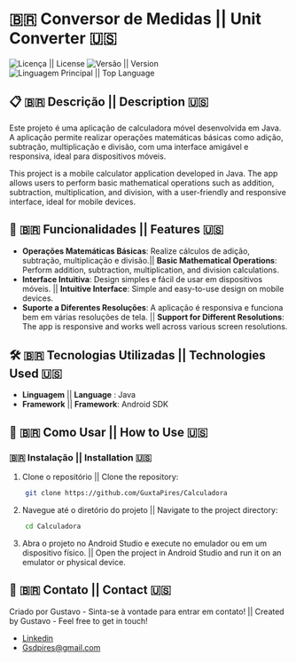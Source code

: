# :brazil: Conversor de Medidas || Unit Converter 🇺🇸

![Licença || License](https://img.shields.io/github/license/GuxtaPires/Calculadora) ![Versão || Version](https://img.shields.io/github/v/release/GuxtaPires/Calculadora) ![Linguagem Principal || Top Language](https://img.shields.io/github/languages/top/GuxtaPires/Calculadora)

## 📋 🇧🇷 Descrição || Description 🇺🇸

Este projeto é uma aplicação de calculadora móvel desenvolvida em Java. A aplicação permite realizar operações matemáticas básicas como adição, subtração, multiplicação e divisão, com uma interface amigável e responsiva, ideal para dispositivos móveis.

This project is a mobile calculator application developed in Java. The app allows users to perform basic mathematical operations such as addition, subtraction, multiplication, and division, with a user-friendly and responsive interface, ideal for mobile devices.

## 🚀 🇧🇷 Funcionalidades || Features 🇺🇸

- **Operações Matemáticas Básicas**: Realize cálculos de adição, subtração, multiplicação e divisão.|| **Basic Mathematical Operations**: Perform addition, subtraction, multiplication, and division calculations.
- **Interface Intuitiva**: Design simples e fácil de usar em dispositivos móveis. || **Intuitive Interface**: Simple and easy-to-use design on mobile devices.
- **Suporte a Diferentes Resoluções**: A aplicação é responsiva e funciona bem em várias resoluções de tela.  || **Support for Different Resolutions**: The app is responsive and works well across various screen resolutions.

## 🛠️ 🇧🇷 Tecnologias Utilizadas || Technologies Used 🇺🇸

- **Linguagem** || **Language** : Java
- **Framework** || **Framework**: Android SDK

## 🔧 🇧🇷 Como Usar || How to Use 🇺🇸

### 🇧🇷 Instalação || Installation 🇺🇸

1. Clone o repositório || Clone the repository:
    
```bash
    git clone https://github.com/GuxtaPires/Calculadora
```
2. Navegue até o diretório do projeto || Navigate to the project directory:
    
```bash
    cd Calculadora
```

3. Abra o projeto no Android Studio e execute no emulador ou em um dispositivo físico. || Open the project in Android Studio and run it on an emulator or physical device.

## 📧 🇧🇷 Contato || Contact 🇺🇸
Criado por Gustavo - Sinta-se à vontade para entrar em contato! || Created by Gustavo - Feel free to get in touch!
- [Linkedin](https://www.linkedin.com/in/gustavodasilvapires/)
- Gsdpires@gmail.com
